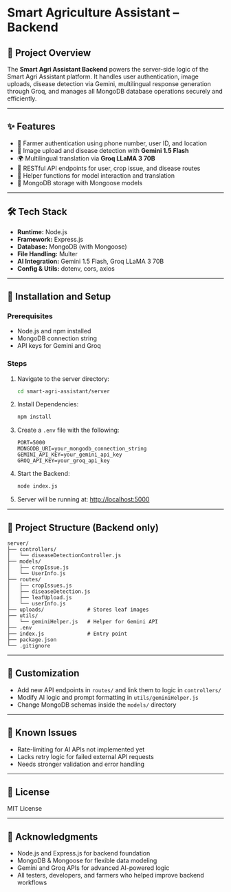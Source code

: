 # **Smart Agriculture Assistant – Backend**



## 🌾 Project Overview

The **Smart Agri Assistant Backend** powers the server-side logic of the Smart Agri Assistant platform. It handles user authentication, image uploads, disease detection via Gemini, multilingual response generation through Groq, and manages all MongoDB database operations securely and efficiently.

---

## ✨ Features

- 🔐 Farmer authentication using phone number, user ID, and location
- 🌿 Image upload and disease detection with **Gemini 1.5 Flash**
- 🌍 Multilingual translation via **Groq LLaMA 3 70B**
- 📂 RESTful API endpoints for user, crop issue, and disease routes
- 🧠 Helper functions for model interaction and translation
- 💾 MongoDB storage with Mongoose models

---

## 🛠️ Tech Stack

- **Runtime:** Node.js  
- **Framework:** Express.js  
- **Database:** MongoDB (with Mongoose)  
- **File Handling:** Multer  
- **AI Integration:** Gemini 1.5 Flash, Groq LLaMA 3 70B  
- **Config & Utils:** dotenv, cors, axios

---

## 🚀 Installation and Setup

### Prerequisites

- Node.js and npm installed  
- MongoDB connection string  
- API keys for Gemini and Groq

### Steps

1. Navigate to the server directory:
   ```bash
   cd smart-agri-assistant/server

2. Install Dependencies:

   ```bash
   npm install
   ```

3. Create a `.env` file with the following:

   ```env
   PORT=5000
   MONGODB_URI=your_mongodb_connection_string
   GEMINI_API_KEY=your_gemini_api_key
   GROQ_API_KEY=your_groq_api_key
   ```

4. Start the Backend:

   ```bash
   node index.js
   ```

5. Server will be running at: [http://localhost:5000](http://localhost:5000)

---

## 📁 Project Structure (Backend only)

```
server/
├── controllers/
│   └── diseaseDetectionController.js
├── models/
│   ├── cropIssue.js
│   └── UserInfo.js
├── routes/
│   ├── cropIssues.js
│   ├── diseaseDetection.js
│   ├── leafUpload.js
│   └── userInfo.js
├── uploads/              # Stores leaf images
├── utils/
│   └── geminiHelper.js   # Helper for Gemini API
├── .env
├── index.js              # Entry point
├── package.json
└── .gitignore
```

---

## 🔧 Customization

* Add new API endpoints in `routes/` and link them to logic in `controllers/`
* Modify AI logic and prompt formatting in `utils/geminiHelper.js`
* Change MongoDB schemas inside the `models/` directory

---

## 🐞 Known Issues

* Rate-limiting for AI APIs not implemented yet
* Lacks retry logic for failed external API requests
* Needs stronger validation and error handling

---

## 📄 License

MIT License

---

## 🙌 Acknowledgments

* Node.js and Express.js for backend foundation
* MongoDB & Mongoose for flexible data modeling
* Gemini and Groq APIs for advanced AI-powered logic
* All testers, developers, and farmers who helped improve backend workflows

